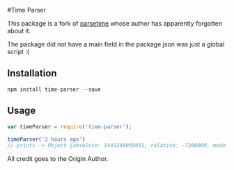 #Time Parser

This package is a fork of [parsetime](https://www.npmjs.com/package/parsetime)
whose author has apparently forgotten about it.

The package did not have a main field in the package.json was just a global script :(

## Installation

```
npm install time-parser --save

```

## Usage

```javascript
var timeParser = require('time-parser');

timeParser('2 hours ago')
// prints -> Object {absolute: 1441240059031, relative: -7200000, mode: "relative", pb: 8}


```

All credit goes to the Origin Author.


